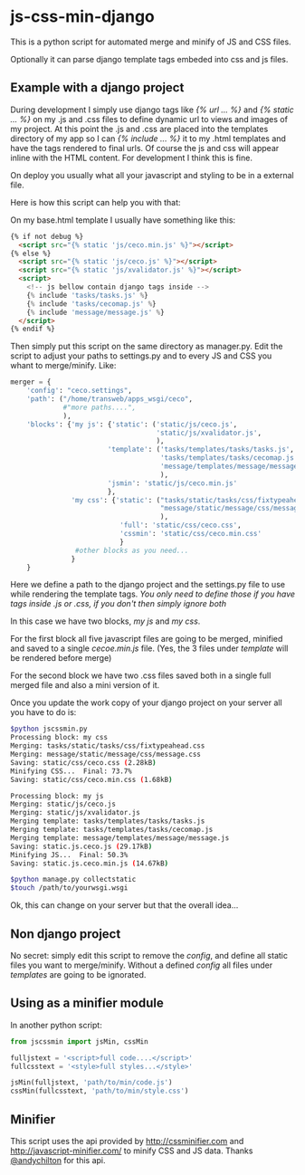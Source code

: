 js-css-min-django
=================

This is a python script for automated merge and minify of JS and CSS files.

Optionally it can parse django template tags embeded into css and js files.

Example with a django project
-----------------------------

During development I simply use django tags like *{% url ... %}* and *{% static ... %}* on my .js and .css files to define dynamic url to views and images of my project. At this point the .js and .css are placed into the templates directory of my app so I can *{% include ... %}* it to my .html templates and have the tags rendered to final urls. Of course the js and css will appear inline with the HTML content. For development I think this is fine.

On deploy you usually what all your javascript and styling to be in a external file.

Here is how this script can help you with that:

On my base.html template I usually have something like this:

```html
{% if not debug %}
  <script src="{% static 'js/ceco.min.js' %}"></script>
{% else %}
  <script src="{% static 'js/ceco.js' %}"></script>
  <script src="{% static 'js/xvalidator.js' %}"></script>
  <script>
    <!-- js bellow contain django tags inside -->
    {% include 'tasks/tasks.js' %}
    {% include 'tasks/cecomap.js' %}
    {% include 'message/message.js' %}
  </script>
{% endif %}
```

Then simply put this script on the same directory as manager.py. Edit the script to adjust your paths to settings.py and to every JS and CSS you whant to merge/minify. Like:

```python
merger = {
    'config': "ceco.settings",
    'path': ("/home/transweb/apps_wsgi/ceco",
             #"more paths....",
             ),
    'blocks': {'my js': {'static': ('static/js/ceco.js',
                                    'static/js/xvalidator.js',
                                    ),
                        'template': ('tasks/templates/tasks/tasks.js',
                                     'tasks/templates/tasks/cecomap.js',
                                     'message/templates/message/message.js',
                                     ),
                        'jsmin': 'static/js/ceco.min.js'
                        },
               'my css': {'static': ("tasks/static/tasks/css/fixtypeahead.css",
                                     "message/static/message/css/message.css"
                                     ),
                           'full': 'static/css/ceco.css',
                           'cssmin': 'static/css/ceco.min.css'
                           }
                #other blocks as you need...
               }
    }
```

Here we define a path to the django project and the settings.py file to use while rendering the template tags. *You only need to define those if you have tags inside .js or .css, if you don't then simply ignore both*

In this case we have two blocks, *my js* and *my css*.

For the first block all five javascript files are going to be merged, minified and saved to a single *cecoe.min.js* file. (Yes, the 3 files under *template* will be rendered before merge)

For the second block we have two .css files saved both in a single full merged file and also a mini version of it.

Once you update the work copy of your django project on your server all you have to do is:

```bash
$python jscssmin.py
Processing block: my css
Merging: tasks/static/tasks/css/fixtypeahead.css
Merging: message/static/message/css/message.css
Saving: static/css/ceco.css (2.28kB)
Minifying CSS...  Final: 73.7%
Saving: static/css/ceco.min.css (1.68kB)

Processing block: my js
Merging: static/js/ceco.js
Merging: static/js/xvalidator.js
Merging template: tasks/templates/tasks/tasks.js
Merging template: tasks/templates/tasks/cecomap.js
Merging template: message/templates/message/message.js
Saving: static.js.ceco.js (29.17kB)
Minifying JS...  Final: 50.3%
Saving: static.js.ceco.min.js (14.67kB)

$python manage.py collectstatic
$touch /path/to/yourwsgi.wsgi
```

Ok, this can change on your server but that the overall idea...


Non django project
------------------

No secret: simply edit this script to remove the *config*, and define all static files you want to merge/minify. Without a defined *config* all files under *templates* are going to be ignorated.

Using as a minifier module
--------------------------

In another python script:
```python
from jscssmin import jsMin, cssMin

fulljstext = '<script>full code....</script>'
fullcsstext = '<style>full styles...</style>'

jsMin(fulljstext, 'path/to/min/code.js')
cssMin(fullcsstext, 'path/to/min/style.css')
```

Minifier
--------

This script uses the api provided by http://cssminifier.com and http://javascript-minifier.com/ to minify CSS and JS data. Thanks [@andychilton] for this api.

[@andychilton]: http://twitter.com/andychilton 
